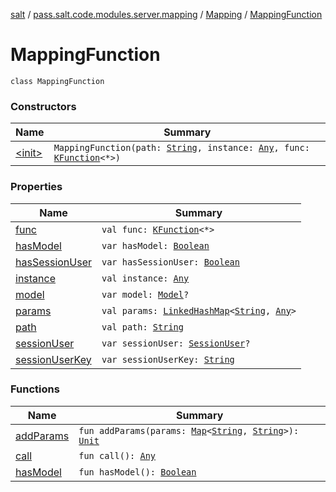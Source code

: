 [salt](../../../index.md) / [pass.salt.code.modules.server.mapping](../../index.md) / [Mapping](../index.md) / [MappingFunction](./index.md)

# MappingFunction

`class MappingFunction`

### Constructors

| Name | Summary |
|---|---|
| [&lt;init&gt;](-init-.md) | `MappingFunction(path: `[`String`](https://kotlinlang.org/api/latest/jvm/stdlib/kotlin/-string/index.html)`, instance: `[`Any`](https://kotlinlang.org/api/latest/jvm/stdlib/kotlin/-any/index.html)`, func: `[`KFunction`](https://kotlinlang.org/api/latest/jvm/stdlib/kotlin.reflect/-k-function/index.html)`<*>)` |

### Properties

| Name | Summary |
|---|---|
| [func](func.md) | `val func: `[`KFunction`](https://kotlinlang.org/api/latest/jvm/stdlib/kotlin.reflect/-k-function/index.html)`<*>` |
| [hasModel](has-model.md) | `var hasModel: `[`Boolean`](https://kotlinlang.org/api/latest/jvm/stdlib/kotlin/-boolean/index.html) |
| [hasSessionUser](has-session-user.md) | `var hasSessionUser: `[`Boolean`](https://kotlinlang.org/api/latest/jvm/stdlib/kotlin/-boolean/index.html) |
| [instance](instance.md) | `val instance: `[`Any`](https://kotlinlang.org/api/latest/jvm/stdlib/kotlin/-any/index.html) |
| [model](model.md) | `var model: `[`Model`](../../../pass.salt.code.modules.server.webparse/-model/index.md)`?` |
| [params](params.md) | `val params: `[`LinkedHashMap`](https://kotlinlang.org/api/latest/jvm/stdlib/kotlin.collections/-linked-hash-map/index.html)`<`[`String`](https://kotlinlang.org/api/latest/jvm/stdlib/kotlin/-string/index.html)`, `[`Any`](https://kotlinlang.org/api/latest/jvm/stdlib/kotlin/-any/index.html)`>` |
| [path](path.md) | `val path: `[`String`](https://kotlinlang.org/api/latest/jvm/stdlib/kotlin/-string/index.html) |
| [sessionUser](session-user.md) | `var sessionUser: `[`SessionUser`](../../../pass.salt.code.modules.server.security/-session-user/index.md)`?` |
| [sessionUserKey](session-user-key.md) | `var sessionUserKey: `[`String`](https://kotlinlang.org/api/latest/jvm/stdlib/kotlin/-string/index.html) |

### Functions

| Name | Summary |
|---|---|
| [addParams](add-params.md) | `fun addParams(params: `[`Map`](https://kotlinlang.org/api/latest/jvm/stdlib/kotlin.collections/-map/index.html)`<`[`String`](https://kotlinlang.org/api/latest/jvm/stdlib/kotlin/-string/index.html)`, `[`String`](https://kotlinlang.org/api/latest/jvm/stdlib/kotlin/-string/index.html)`>): `[`Unit`](https://kotlinlang.org/api/latest/jvm/stdlib/kotlin/-unit/index.html) |
| [call](call.md) | `fun call(): `[`Any`](https://kotlinlang.org/api/latest/jvm/stdlib/kotlin/-any/index.html) |
| [hasModel](has-model.md) | `fun hasModel(): `[`Boolean`](https://kotlinlang.org/api/latest/jvm/stdlib/kotlin/-boolean/index.html) |
